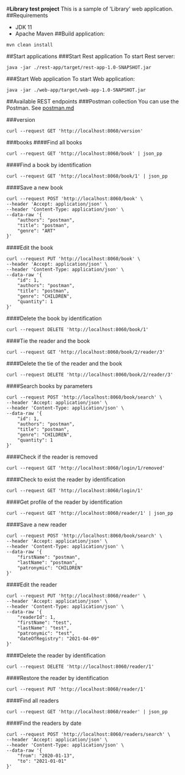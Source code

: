 #**Library test project**
This is a sample of 'Library' web application.
##Requirements
 - JDK 11
 - Apache Maven
##Build application:
```
mvn clean install
```
##Start applications
###Start Rest application
To start Rest server:
```
java -jar ./rest-app/target/rest-app-1.0-SNAPSHOT.jar
```
###Start Web application
To start Web application:
```
java -jar ./web-app/target/web-app-1.0-SNAPSHOT.jar
```
##Available REST endpoints
###Postman collection
You can use the Postman.
See [postman.md](postman.md)


###version
```
curl --request GET 'http://localhost:8060/version'
```
###books
####Find all books
```
curl --request GET 'http://localhost:8060/book' | json_pp
```
####Find a book by identification
```
curl --request GET 'http://localhost:8060/book/1' | json_pp
```

####Save a new book
```
curl --request POST 'http://localhost:8060/book' \
--header 'Accept: application/json' \
--header 'Content-Type: application/json' \
--data-raw '{
	"authors": "postman",
	"title": "postman",
	"genre": "ART"
}'
```

####Edit the book
```
curl --request PUT 'http://localhost:8060/book' \
--header 'Accept: application/json' \
--header 'Content-Type: application/json' \
--data-raw '{
	"id": 1,
    "authors": "postman",
    "title": "postman",
    "genre": "CHILDREN",
    "quantity": 1
}'
```
####Delete the book by identification
```
curl --request DELETE 'http://localhost:8060/book/1'
```

####Tie the reader and the book
```
curl --request GET 'http://localhost:8060/book/2/reader/3'
```

####Delete the tie of the reader and the book
```
curl --request DELETE 'http://localhost:8060/book/2/reader/3'
```

####Search books by parameters
```
curl --request POST 'http://localhost:8060/book/search' \
--header 'Accept: application/json' \
--header 'Content-Type: application/json' \
--data-raw '{
	"id": 1,
    "authors": "postman",
    "title": "postman",
    "genre": "CHILDREN",
    "quantity": 1
}'
```
####Check if the reader is removed
```
curl --request GET 'http://localhost:8060/login/1/removed'
```

####Check to exist the reader by identification
```
curl --request GET 'http://localhost:8060/login/1'
```

####Get profile of the reader by identification
```
curl --request GET 'http://localhost:8060/reader/1' | json_pp
```

####Save a new reader
```
curl --request POST 'http://localhost:8060/book/search' \
--header 'Accept: application/json' \
--header 'Content-Type: application/json' \
--data-raw '{
    "firstName": "postman",
    "lastName": "postman",
    "patronymic": "CHILDREN"
}'
```

####Edit the reader
```
curl --request PUT 'http://localhost:8060/reader' \
--header 'Accept: application/json' \
--header 'Content-Type: application/json' \
--data-raw '{
    "readerId": 1,
    "firstName": "test",
    "lastName": "test",
    "patronymic": "test",
    "dateOfRegistry": "2021-04-09"
}'
```
####Delete the reader by identification
```
curl --request DELETE 'http://localhost:8060/reader/1'
```

####Restore the reader by identification
```
curl --request PUT 'http://localhost:8060/reader/1'
```

####Find all readers
```
curl --request GET 'http://localhost:8060/reader' | json_pp
```

####Find the readers by date
```
curl --request POST 'http://localhost:8060/readers/search' \
--header 'Accept: application/json' \
--header 'Content-Type: application/json' \
--data-raw '{
	"from": "2020-01-13",
	"to": "2021-01-01"
}'
```
